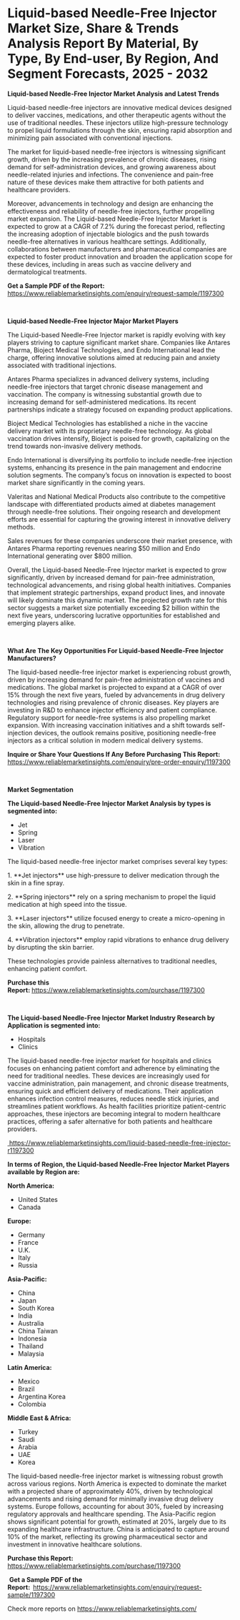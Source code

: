 <p><h1>Liquid-based Needle-Free Injector Market Size, Share & Trends Analysis Report By Material, By Type, By End-user, By Region, And Segment Forecasts, 2025 - 2032</h1></p><p><strong>Liquid-based Needle-Free Injector Market Analysis and Latest Trends</strong></p>
<p><p>Liquid-based needle-free injectors are innovative medical devices designed to deliver vaccines, medications, and other therapeutic agents without the use of traditional needles. These injectors utilize high-pressure technology to propel liquid formulations through the skin, ensuring rapid absorption and minimizing pain associated with conventional injections. </p><p>The market for liquid-based needle-free injectors is witnessing significant growth, driven by the increasing prevalence of chronic diseases, rising demand for self-administration devices, and growing awareness about needle-related injuries and infections. The convenience and pain-free nature of these devices make them attractive for both patients and healthcare providers.</p><p>Moreover, advancements in technology and design are enhancing the effectiveness and reliability of needle-free injectors, further propelling market expansion. The Liquid-based Needle-Free Injector Market is expected to grow at a CAGR of 7.2% during the forecast period, reflecting the increasing adoption of injectable biologics and the push towards needle-free alternatives in various healthcare settings. Additionally, collaborations between manufacturers and pharmaceutical companies are expected to foster product innovation and broaden the application scope for these devices, including in areas such as vaccine delivery and dermatological treatments.</p></p>
<p><strong>Get a Sample PDF of the Report:&nbsp;</strong> <a href="https://www.reliablemarketinsights.com/enquiry/request-sample/1197300?utm_campaign=2994&utm_medium=2&utm_source=Github&utm_content=ia&utm_term=05032025&utm_id=liquid-based-needle-free-injector">https://www.reliablemarketinsights.com/enquiry/request-sample/1197300</a></p>
<p>&nbsp;</p>
<p><strong>Liquid-based Needle-Free Injector Major Market Players</strong></p>
<p><p>The Liquid-based Needle-Free Injector market is rapidly evolving with key players striving to capture significant market share. Companies like Antares Pharma, Bioject Medical Technologies, and Endo International lead the charge, offering innovative solutions aimed at reducing pain and anxiety associated with traditional injections.</p><p>Antares Pharma specializes in advanced delivery systems, including needle-free injectors that target chronic disease management and vaccination. The company is witnessing substantial growth due to increasing demand for self-administered medications. Its recent partnerships indicate a strategy focused on expanding product applications.</p><p>Bioject Medical Technologies has established a niche in the vaccine delivery market with its proprietary needle-free technology. As global vaccination drives intensify, Bioject is poised for growth, capitalizing on the trend towards non-invasive delivery methods.</p><p>Endo International is diversifying its portfolio to include needle-free injection systems, enhancing its presence in the pain management and endocrine solution segments. The company’s focus on innovation is expected to boost market share significantly in the coming years.</p><p>Valeritas and National Medical Products also contribute to the competitive landscape with differentiated products aimed at diabetes management through needle-free solutions. Their ongoing research and development efforts are essential for capturing the growing interest in innovative delivery methods.</p><p>Sales revenues for these companies underscore their market presence, with Antares Pharma reporting revenues nearing $50 million and Endo International generating over $800 million.</p><p>Overall, the Liquid-based Needle-Free Injector market is expected to grow significantly, driven by increased demand for pain-free administration, technological advancements, and rising global health initiatives. Companies that implement strategic partnerships, expand product lines, and innovate will likely dominate this dynamic market. The projected growth rate for this sector suggests a market size potentially exceeding $2 billion within the next five years, underscoring lucrative opportunities for established and emerging players alike.</p></p>
<p>&nbsp;</p>
<p><strong>What Are The Key Opportunities For Liquid-based Needle-Free Injector Manufacturers?</strong></p>
<p><p>The liquid-based needle-free injector market is experiencing robust growth, driven by increasing demand for pain-free administration of vaccines and medications. The global market is projected to expand at a CAGR of over 15% through the next five years, fueled by advancements in drug delivery technologies and rising prevalence of chronic diseases. Key players are investing in R&D to enhance injector efficiency and patient compliance. Regulatory support for needle-free systems is also propelling market expansion. With increasing vaccination initiatives and a shift towards self-injection devices, the outlook remains positive, positioning needle-free injectors as a critical solution in modern medical delivery systems.</p></p>
<p><strong>Inquire or Share Your Questions If Any Before Purchasing This Report:</strong> <a href="https://www.reliablemarketinsights.com/enquiry/pre-order-enquiry/1197300?utm_campaign=2994&utm_medium=2&utm_source=Github&utm_content=ia&utm_term=05032025&utm_id=liquid-based-needle-free-injector">https://www.reliablemarketinsights.com/enquiry/pre-order-enquiry/1197300</a></p>
<p>&nbsp;</p>
<p><strong>Market Segmentation</strong></p>
<p><strong>The Liquid-based Needle-Free Injector Market Analysis by types is segmented into:</strong></p>
<p><ul><li>Jet</li><li>Spring</li><li>Laser</li><li>Vibration</li></ul></p>
<p><p>The liquid-based needle-free injector market comprises several key types: </p><p>1. **Jet injectors** use high-pressure to deliver medication through the skin in a fine spray.</p><p>2. **Spring injectors** rely on a spring mechanism to propel the liquid medication at high speed into the tissue.</p><p>3. **Laser injectors** utilize focused energy to create a micro-opening in the skin, allowing the drug to penetrate.</p><p>4. **Vibration injectors** employ rapid vibrations to enhance drug delivery by disrupting the skin barrier. </p><p>These technologies provide painless alternatives to traditional needles, enhancing patient comfort.</p></p>
<p><strong>Purchase this Report:&nbsp;</strong><a href="https://www.reliablemarketinsights.com/purchase/1197300?utm_campaign=2994&utm_medium=2&utm_source=Github&utm_content=ia&utm_term=05032025&utm_id=liquid-based-needle-free-injector">https://www.reliablemarketinsights.com/purchase/1197300</a></p>
<p>&nbsp;</p>
<p><strong>The Liquid-based Needle-Free Injector Market Industry Research by Application is segmented into:</strong></p>
<p><ul><li>Hospitals</li><li>Clinics</li></ul></p>
<p><p>The liquid-based needle-free injector market for hospitals and clinics focuses on enhancing patient comfort and adherence by eliminating the need for traditional needles. These devices are increasingly used for vaccine administration, pain management, and chronic disease treatments, ensuring quick and efficient delivery of medications. Their application enhances infection control measures, reduces needle stick injuries, and streamlines patient workflows. As health facilities prioritize patient-centric approaches, these injectors are becoming integral to modern healthcare practices, offering a safer alternative for both patients and healthcare providers.</p></p>
<p><a href="https://www.reliablemarketinsights.com/liquid-based-needle-free-injector-r1197300?utm_campaign=2994&utm_medium=2&utm_source=Github&utm_content=ia&utm_term=05032025&utm_id=liquid-based-needle-free-injector">&nbsp;https://www.reliablemarketinsights.com/liquid-based-needle-free-injector-r1197300</a></p>
<p><strong>In terms of Region, the Liquid-based Needle-Free Injector Market Players available by Region are:</strong></p>
<p>
    <p> <strong> North America: </strong>
        <ul>
            <li>United States</li>
            <li>Canada</li>
        </ul>
        </p> 
    <p> <strong> Europe: </strong>
        <ul>
            <li>Germany</li>
            <li>France</li>
            <li>U.K.</li>
            <li>Italy</li>
            <li>Russia</li>
        </ul>
        </p> 
    <p> <strong> Asia-Pacific: </strong>
        <ul>
            <li>China</li>
            <li>Japan</li>
            <li>South Korea</li>
            <li>India</li>
            <li>Australia</li>
            <li>China Taiwan</li>
            <li>Indonesia</li>
            <li>Thailand</li>
            <li>Malaysia</li>
        </ul>
        </p> 
    <p> <strong> Latin America: </strong>
        <ul>
            <li>Mexico</li>
            <li>Brazil</li>
            <li>Argentina Korea</li>
            <li>Colombia</li>
        </ul>
        </p> 
    <p> <strong> Middle East & Africa: </strong>
        <ul>
            <li>Turkey</li>
            <li>Saudi</li>
            <li>Arabia</li>
            <li>UAE</li>
            <li>Korea</li>
        </ul>
    </p>
    </p>
<p><p>The liquid-based needle-free injector market is witnessing robust growth across various regions. North America is expected to dominate the market with a projected share of approximately 40%, driven by technological advancements and rising demand for minimally invasive drug delivery systems. Europe follows, accounting for about 30%, fueled by increasing regulatory approvals and healthcare spending. The Asia-Pacific region shows significant potential for growth, estimated at 20%, largely due to its expanding healthcare infrastructure. China is anticipated to capture around 10% of the market, reflecting its growing pharmaceutical sector and investment in innovative healthcare solutions.</p></p>
<p><strong>Purchase this Report: </strong><a href="https://www.reliablemarketinsights.com/purchase/1197300?utm_campaign=2994&utm_medium=2&utm_source=Github&utm_content=ia&utm_term=05032025&utm_id=liquid-based-needle-free-injector">https://www.reliablemarketinsights.com/purchase/1197300</a></p>
<p>&nbsp;<strong>Get a Sample PDF of the Report:&nbsp;&nbsp;</strong><a href="https://www.reliablemarketinsights.com/enquiry/request-sample/1197300?utm_campaign=2994&utm_medium=2&utm_source=Github&utm_content=ia&utm_term=05032025&utm_id=liquid-based-needle-free-injector">https://www.reliablemarketinsights.com/enquiry/request-sample/1197300</a></p>
<p><strong></strong></p>
<p>Check more reports on <a href="https://www.reliablemarketinsights.com/?utm_campaign=2994&utm_medium=2&utm_source=Github&utm_content=ia&utm_term=05032025&utm_id=liquid-based-needle-free-injector">https://www.reliablemarketinsights.com/</a></p>